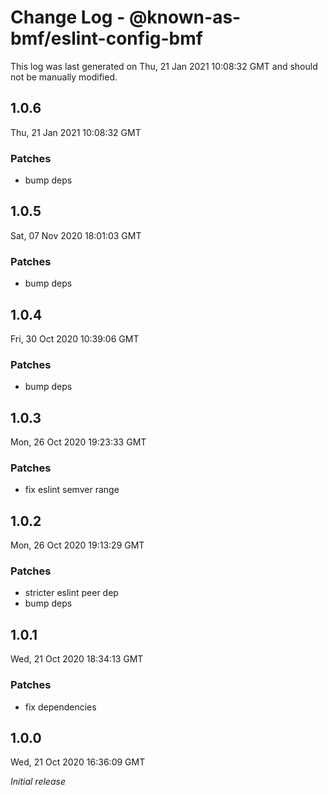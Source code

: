# Change Log - @known-as-bmf/eslint-config-bmf

This log was last generated on Thu, 21 Jan 2021 10:08:32 GMT and should not be manually modified.

## 1.0.6
Thu, 21 Jan 2021 10:08:32 GMT

### Patches

- bump deps

## 1.0.5
Sat, 07 Nov 2020 18:01:03 GMT

### Patches

- bump deps

## 1.0.4
Fri, 30 Oct 2020 10:39:06 GMT

### Patches

- bump deps

## 1.0.3
Mon, 26 Oct 2020 19:23:33 GMT

### Patches

- fix eslint semver range

## 1.0.2
Mon, 26 Oct 2020 19:13:29 GMT

### Patches

- stricter eslint peer dep
- bump deps

## 1.0.1
Wed, 21 Oct 2020 18:34:13 GMT

### Patches

- fix dependencies

## 1.0.0
Wed, 21 Oct 2020 16:36:09 GMT

_Initial release_

